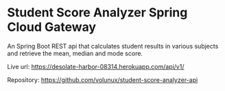 # Student Score Analyzer Spring Cloud Gateway

An Spring Boot REST api that calculates student results in various subjects and retrieve the mean, median and mode score.

Live url: https://desolate-harbor-08314.herokuapp.com/api/v1/

Repository: https://github.com/volunux/student-score-analyzer-api